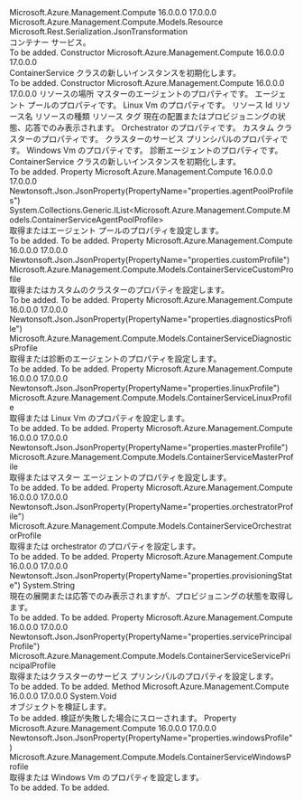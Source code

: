 <Type Name="ContainerService" FullName="Microsoft.Azure.Management.Compute.Models.ContainerService">
  <TypeSignature Language="C#" Value="public class ContainerService : Microsoft.Azure.Management.Compute.Models.Resource" />
  <TypeSignature Language="ILAsm" Value=".class public auto ansi beforefieldinit ContainerService extends Microsoft.Azure.Management.Compute.Models.Resource" />
  <TypeSignature Language="DocId" Value="T:Microsoft.Azure.Management.Compute.Models.ContainerService" />
  <TypeSignature Language="VB.NET" Value="Public Class ContainerService&#xA;Inherits Resource" />
  <TypeSignature Language="F#" Value="type ContainerService = class&#xA;    inherit Resource" />
  <AssemblyInfo>
    <AssemblyName>Microsoft.Azure.Management.Compute</AssemblyName>
    <AssemblyVersion>16.0.0.0</AssemblyVersion>
    <AssemblyVersion>17.0.0.0</AssemblyVersion>
  </AssemblyInfo>
  <Base>
    <BaseTypeName>Microsoft.Azure.Management.Compute.Models.Resource</BaseTypeName>
  </Base>
  <Interfaces />
  <Attributes>
    <Attribute>
      <AttributeName>Microsoft.Rest.Serialization.JsonTransformation</AttributeName>
    </Attribute>
  </Attributes>
  <Docs>
    <summary>
            コンテナー サービス。
            </summary>
    <remarks>To be added.</remarks>
  </Docs>
  <Members>
    <Member MemberName=".ctor">
      <MemberSignature Language="C#" Value="public ContainerService ();" />
      <MemberSignature Language="ILAsm" Value=".method public hidebysig specialname rtspecialname instance void .ctor() cil managed" />
      <MemberSignature Language="DocId" Value="M:Microsoft.Azure.Management.Compute.Models.ContainerService.#ctor" />
      <MemberSignature Language="VB.NET" Value="Public Sub New ()" />
      <MemberType>Constructor</MemberType>
      <AssemblyInfo>
        <AssemblyName>Microsoft.Azure.Management.Compute</AssemblyName>
        <AssemblyVersion>16.0.0.0</AssemblyVersion>
        <AssemblyVersion>17.0.0.0</AssemblyVersion>
      </AssemblyInfo>
      <Parameters />
      <Docs>
        <summary>
            ContainerService クラスの新しいインスタンスを初期化します。
            </summary>
        <remarks>To be added.</remarks>
      </Docs>
    </Member>
    <Member MemberName=".ctor">
      <MemberSignature Language="C#" Value="public ContainerService (string location, Microsoft.Azure.Management.Compute.Models.ContainerServiceMasterProfile masterProfile, System.Collections.Generic.IList&lt;Microsoft.Azure.Management.Compute.Models.ContainerServiceAgentPoolProfile&gt; agentPoolProfiles, Microsoft.Azure.Management.Compute.Models.ContainerServiceLinuxProfile linuxProfile, string id = null, string name = null, string type = null, System.Collections.Generic.IDictionary&lt;string,string&gt; tags = null, string provisioningState = null, Microsoft.Azure.Management.Compute.Models.ContainerServiceOrchestratorProfile orchestratorProfile = null, Microsoft.Azure.Management.Compute.Models.ContainerServiceCustomProfile customProfile = null, Microsoft.Azure.Management.Compute.Models.ContainerServiceServicePrincipalProfile servicePrincipalProfile = null, Microsoft.Azure.Management.Compute.Models.ContainerServiceWindowsProfile windowsProfile = null, Microsoft.Azure.Management.Compute.Models.ContainerServiceDiagnosticsProfile diagnosticsProfile = null);" />
      <MemberSignature Language="ILAsm" Value=".method public hidebysig specialname rtspecialname instance void .ctor(string location, class Microsoft.Azure.Management.Compute.Models.ContainerServiceMasterProfile masterProfile, class System.Collections.Generic.IList`1&lt;class Microsoft.Azure.Management.Compute.Models.ContainerServiceAgentPoolProfile&gt; agentPoolProfiles, class Microsoft.Azure.Management.Compute.Models.ContainerServiceLinuxProfile linuxProfile, string id, string name, string type, class System.Collections.Generic.IDictionary`2&lt;string, string&gt; tags, string provisioningState, class Microsoft.Azure.Management.Compute.Models.ContainerServiceOrchestratorProfile orchestratorProfile, class Microsoft.Azure.Management.Compute.Models.ContainerServiceCustomProfile customProfile, class Microsoft.Azure.Management.Compute.Models.ContainerServiceServicePrincipalProfile servicePrincipalProfile, class Microsoft.Azure.Management.Compute.Models.ContainerServiceWindowsProfile windowsProfile, class Microsoft.Azure.Management.Compute.Models.ContainerServiceDiagnosticsProfile diagnosticsProfile) cil managed" />
      <MemberSignature Language="DocId" Value="M:Microsoft.Azure.Management.Compute.Models.ContainerService.#ctor(System.String,Microsoft.Azure.Management.Compute.Models.ContainerServiceMasterProfile,System.Collections.Generic.IList{Microsoft.Azure.Management.Compute.Models.ContainerServiceAgentPoolProfile},Microsoft.Azure.Management.Compute.Models.ContainerServiceLinuxProfile,System.String,System.String,System.String,System.Collections.Generic.IDictionary{System.String,System.String},System.String,Microsoft.Azure.Management.Compute.Models.ContainerServiceOrchestratorProfile,Microsoft.Azure.Management.Compute.Models.ContainerServiceCustomProfile,Microsoft.Azure.Management.Compute.Models.ContainerServiceServicePrincipalProfile,Microsoft.Azure.Management.Compute.Models.ContainerServiceWindowsProfile,Microsoft.Azure.Management.Compute.Models.ContainerServiceDiagnosticsProfile)" />
      <MemberSignature Language="VB.NET" Value="Public Sub New (location As String, masterProfile As ContainerServiceMasterProfile, agentPoolProfiles As IList(Of ContainerServiceAgentPoolProfile), linuxProfile As ContainerServiceLinuxProfile, Optional id As String = null, Optional name As String = null, Optional type As String = null, Optional tags As IDictionary(Of String, String) = null, Optional provisioningState As String = null, Optional orchestratorProfile As ContainerServiceOrchestratorProfile = null, Optional customProfile As ContainerServiceCustomProfile = null, Optional servicePrincipalProfile As ContainerServiceServicePrincipalProfile = null, Optional windowsProfile As ContainerServiceWindowsProfile = null, Optional diagnosticsProfile As ContainerServiceDiagnosticsProfile = null)" />
      <MemberSignature Language="F#" Value="new Microsoft.Azure.Management.Compute.Models.ContainerService : string * Microsoft.Azure.Management.Compute.Models.ContainerServiceMasterProfile * System.Collections.Generic.IList&lt;Microsoft.Azure.Management.Compute.Models.ContainerServiceAgentPoolProfile&gt; * Microsoft.Azure.Management.Compute.Models.ContainerServiceLinuxProfile * string * string * string * System.Collections.Generic.IDictionary&lt;string, string&gt; * string * Microsoft.Azure.Management.Compute.Models.ContainerServiceOrchestratorProfile * Microsoft.Azure.Management.Compute.Models.ContainerServiceCustomProfile * Microsoft.Azure.Management.Compute.Models.ContainerServiceServicePrincipalProfile * Microsoft.Azure.Management.Compute.Models.ContainerServiceWindowsProfile * Microsoft.Azure.Management.Compute.Models.ContainerServiceDiagnosticsProfile -&gt; Microsoft.Azure.Management.Compute.Models.ContainerService" Usage="new Microsoft.Azure.Management.Compute.Models.ContainerService (location, masterProfile, agentPoolProfiles, linuxProfile, id, name, type, tags, provisioningState, orchestratorProfile, customProfile, servicePrincipalProfile, windowsProfile, diagnosticsProfile)" />
      <MemberType>Constructor</MemberType>
      <AssemblyInfo>
        <AssemblyName>Microsoft.Azure.Management.Compute</AssemblyName>
        <AssemblyVersion>16.0.0.0</AssemblyVersion>
        <AssemblyVersion>17.0.0.0</AssemblyVersion>
      </AssemblyInfo>
      <Parameters>
        <Parameter Name="location" Type="System.String" />
        <Parameter Name="masterProfile" Type="Microsoft.Azure.Management.Compute.Models.ContainerServiceMasterProfile" />
        <Parameter Name="agentPoolProfiles" Type="System.Collections.Generic.IList&lt;Microsoft.Azure.Management.Compute.Models.ContainerServiceAgentPoolProfile&gt;" />
        <Parameter Name="linuxProfile" Type="Microsoft.Azure.Management.Compute.Models.ContainerServiceLinuxProfile" />
        <Parameter Name="id" Type="System.String" />
        <Parameter Name="name" Type="System.String" />
        <Parameter Name="type" Type="System.String" />
        <Parameter Name="tags" Type="System.Collections.Generic.IDictionary&lt;System.String,System.String&gt;" />
        <Parameter Name="provisioningState" Type="System.String" />
        <Parameter Name="orchestratorProfile" Type="Microsoft.Azure.Management.Compute.Models.ContainerServiceOrchestratorProfile" />
        <Parameter Name="customProfile" Type="Microsoft.Azure.Management.Compute.Models.ContainerServiceCustomProfile" />
        <Parameter Name="servicePrincipalProfile" Type="Microsoft.Azure.Management.Compute.Models.ContainerServiceServicePrincipalProfile" />
        <Parameter Name="windowsProfile" Type="Microsoft.Azure.Management.Compute.Models.ContainerServiceWindowsProfile" />
        <Parameter Name="diagnosticsProfile" Type="Microsoft.Azure.Management.Compute.Models.ContainerServiceDiagnosticsProfile" />
      </Parameters>
      <Docs>
        <param name="location">リソースの場所</param>
        <param name="masterProfile">マスターのエージェントのプロパティです。</param>
        <param name="agentPoolProfiles">エージェント プールのプロパティです。</param>
        <param name="linuxProfile">Linux Vm のプロパティです。</param>
        <param name="id">リソース Id</param>
        <param name="name">リソース名</param>
        <param name="type">リソースの種類</param>
        <param name="tags">リソース タグ</param>
        <param name="provisioningState">現在の配置またはプロビジョニングの状態、応答でのみ表示されます。</param>
        <param name="orchestratorProfile">Orchestrator のプロパティです。</param>
        <param name="customProfile">カスタム クラスターのプロパティです。</param>
        <param name="servicePrincipalProfile">クラスターのサービス プリンシパルのプロパティです。</param>
        <param name="windowsProfile">Windows Vm のプロパティです。</param>
        <param name="diagnosticsProfile">診断エージェントのプロパティです。</param>
        <summary>
            ContainerService クラスの新しいインスタンスを初期化します。
            </summary>
        <remarks>To be added.</remarks>
      </Docs>
    </Member>
    <Member MemberName="AgentPoolProfiles">
      <MemberSignature Language="C#" Value="public System.Collections.Generic.IList&lt;Microsoft.Azure.Management.Compute.Models.ContainerServiceAgentPoolProfile&gt; AgentPoolProfiles { get; set; }" />
      <MemberSignature Language="ILAsm" Value=".property instance class System.Collections.Generic.IList`1&lt;class Microsoft.Azure.Management.Compute.Models.ContainerServiceAgentPoolProfile&gt; AgentPoolProfiles" />
      <MemberSignature Language="DocId" Value="P:Microsoft.Azure.Management.Compute.Models.ContainerService.AgentPoolProfiles" />
      <MemberSignature Language="VB.NET" Value="Public Property AgentPoolProfiles As IList(Of ContainerServiceAgentPoolProfile)" />
      <MemberSignature Language="F#" Value="member this.AgentPoolProfiles : System.Collections.Generic.IList&lt;Microsoft.Azure.Management.Compute.Models.ContainerServiceAgentPoolProfile&gt; with get, set" Usage="Microsoft.Azure.Management.Compute.Models.ContainerService.AgentPoolProfiles" />
      <MemberType>Property</MemberType>
      <AssemblyInfo>
        <AssemblyName>Microsoft.Azure.Management.Compute</AssemblyName>
        <AssemblyVersion>16.0.0.0</AssemblyVersion>
        <AssemblyVersion>17.0.0.0</AssemblyVersion>
      </AssemblyInfo>
      <Attributes>
        <Attribute>
          <AttributeName>Newtonsoft.Json.JsonProperty(PropertyName="properties.agentPoolProfiles")</AttributeName>
        </Attribute>
      </Attributes>
      <ReturnValue>
        <ReturnType>System.Collections.Generic.IList&lt;Microsoft.Azure.Management.Compute.Models.ContainerServiceAgentPoolProfile&gt;</ReturnType>
      </ReturnValue>
      <Docs>
        <summary>
            取得またはエージェント プールのプロパティを設定します。
            </summary>
        <value>To be added.</value>
        <remarks>To be added.</remarks>
      </Docs>
    </Member>
    <Member MemberName="CustomProfile">
      <MemberSignature Language="C#" Value="public Microsoft.Azure.Management.Compute.Models.ContainerServiceCustomProfile CustomProfile { get; set; }" />
      <MemberSignature Language="ILAsm" Value=".property instance class Microsoft.Azure.Management.Compute.Models.ContainerServiceCustomProfile CustomProfile" />
      <MemberSignature Language="DocId" Value="P:Microsoft.Azure.Management.Compute.Models.ContainerService.CustomProfile" />
      <MemberSignature Language="VB.NET" Value="Public Property CustomProfile As ContainerServiceCustomProfile" />
      <MemberSignature Language="F#" Value="member this.CustomProfile : Microsoft.Azure.Management.Compute.Models.ContainerServiceCustomProfile with get, set" Usage="Microsoft.Azure.Management.Compute.Models.ContainerService.CustomProfile" />
      <MemberType>Property</MemberType>
      <AssemblyInfo>
        <AssemblyName>Microsoft.Azure.Management.Compute</AssemblyName>
        <AssemblyVersion>16.0.0.0</AssemblyVersion>
        <AssemblyVersion>17.0.0.0</AssemblyVersion>
      </AssemblyInfo>
      <Attributes>
        <Attribute>
          <AttributeName>Newtonsoft.Json.JsonProperty(PropertyName="properties.customProfile")</AttributeName>
        </Attribute>
      </Attributes>
      <ReturnValue>
        <ReturnType>Microsoft.Azure.Management.Compute.Models.ContainerServiceCustomProfile</ReturnType>
      </ReturnValue>
      <Docs>
        <summary>
            取得またはカスタムのクラスターのプロパティを設定します。
            </summary>
        <value>To be added.</value>
        <remarks>To be added.</remarks>
      </Docs>
    </Member>
    <Member MemberName="DiagnosticsProfile">
      <MemberSignature Language="C#" Value="public Microsoft.Azure.Management.Compute.Models.ContainerServiceDiagnosticsProfile DiagnosticsProfile { get; set; }" />
      <MemberSignature Language="ILAsm" Value=".property instance class Microsoft.Azure.Management.Compute.Models.ContainerServiceDiagnosticsProfile DiagnosticsProfile" />
      <MemberSignature Language="DocId" Value="P:Microsoft.Azure.Management.Compute.Models.ContainerService.DiagnosticsProfile" />
      <MemberSignature Language="VB.NET" Value="Public Property DiagnosticsProfile As ContainerServiceDiagnosticsProfile" />
      <MemberSignature Language="F#" Value="member this.DiagnosticsProfile : Microsoft.Azure.Management.Compute.Models.ContainerServiceDiagnosticsProfile with get, set" Usage="Microsoft.Azure.Management.Compute.Models.ContainerService.DiagnosticsProfile" />
      <MemberType>Property</MemberType>
      <AssemblyInfo>
        <AssemblyName>Microsoft.Azure.Management.Compute</AssemblyName>
        <AssemblyVersion>16.0.0.0</AssemblyVersion>
        <AssemblyVersion>17.0.0.0</AssemblyVersion>
      </AssemblyInfo>
      <Attributes>
        <Attribute>
          <AttributeName>Newtonsoft.Json.JsonProperty(PropertyName="properties.diagnosticsProfile")</AttributeName>
        </Attribute>
      </Attributes>
      <ReturnValue>
        <ReturnType>Microsoft.Azure.Management.Compute.Models.ContainerServiceDiagnosticsProfile</ReturnType>
      </ReturnValue>
      <Docs>
        <summary>
            取得または診断のエージェントのプロパティを設定します。
            </summary>
        <value>To be added.</value>
        <remarks>To be added.</remarks>
      </Docs>
    </Member>
    <Member MemberName="LinuxProfile">
      <MemberSignature Language="C#" Value="public Microsoft.Azure.Management.Compute.Models.ContainerServiceLinuxProfile LinuxProfile { get; set; }" />
      <MemberSignature Language="ILAsm" Value=".property instance class Microsoft.Azure.Management.Compute.Models.ContainerServiceLinuxProfile LinuxProfile" />
      <MemberSignature Language="DocId" Value="P:Microsoft.Azure.Management.Compute.Models.ContainerService.LinuxProfile" />
      <MemberSignature Language="VB.NET" Value="Public Property LinuxProfile As ContainerServiceLinuxProfile" />
      <MemberSignature Language="F#" Value="member this.LinuxProfile : Microsoft.Azure.Management.Compute.Models.ContainerServiceLinuxProfile with get, set" Usage="Microsoft.Azure.Management.Compute.Models.ContainerService.LinuxProfile" />
      <MemberType>Property</MemberType>
      <AssemblyInfo>
        <AssemblyName>Microsoft.Azure.Management.Compute</AssemblyName>
        <AssemblyVersion>16.0.0.0</AssemblyVersion>
        <AssemblyVersion>17.0.0.0</AssemblyVersion>
      </AssemblyInfo>
      <Attributes>
        <Attribute>
          <AttributeName>Newtonsoft.Json.JsonProperty(PropertyName="properties.linuxProfile")</AttributeName>
        </Attribute>
      </Attributes>
      <ReturnValue>
        <ReturnType>Microsoft.Azure.Management.Compute.Models.ContainerServiceLinuxProfile</ReturnType>
      </ReturnValue>
      <Docs>
        <summary>
            取得または Linux Vm のプロパティを設定します。
            </summary>
        <value>To be added.</value>
        <remarks>To be added.</remarks>
      </Docs>
    </Member>
    <Member MemberName="MasterProfile">
      <MemberSignature Language="C#" Value="public Microsoft.Azure.Management.Compute.Models.ContainerServiceMasterProfile MasterProfile { get; set; }" />
      <MemberSignature Language="ILAsm" Value=".property instance class Microsoft.Azure.Management.Compute.Models.ContainerServiceMasterProfile MasterProfile" />
      <MemberSignature Language="DocId" Value="P:Microsoft.Azure.Management.Compute.Models.ContainerService.MasterProfile" />
      <MemberSignature Language="VB.NET" Value="Public Property MasterProfile As ContainerServiceMasterProfile" />
      <MemberSignature Language="F#" Value="member this.MasterProfile : Microsoft.Azure.Management.Compute.Models.ContainerServiceMasterProfile with get, set" Usage="Microsoft.Azure.Management.Compute.Models.ContainerService.MasterProfile" />
      <MemberType>Property</MemberType>
      <AssemblyInfo>
        <AssemblyName>Microsoft.Azure.Management.Compute</AssemblyName>
        <AssemblyVersion>16.0.0.0</AssemblyVersion>
        <AssemblyVersion>17.0.0.0</AssemblyVersion>
      </AssemblyInfo>
      <Attributes>
        <Attribute>
          <AttributeName>Newtonsoft.Json.JsonProperty(PropertyName="properties.masterProfile")</AttributeName>
        </Attribute>
      </Attributes>
      <ReturnValue>
        <ReturnType>Microsoft.Azure.Management.Compute.Models.ContainerServiceMasterProfile</ReturnType>
      </ReturnValue>
      <Docs>
        <summary>
            取得またはマスター エージェントのプロパティを設定します。
            </summary>
        <value>To be added.</value>
        <remarks>To be added.</remarks>
      </Docs>
    </Member>
    <Member MemberName="OrchestratorProfile">
      <MemberSignature Language="C#" Value="public Microsoft.Azure.Management.Compute.Models.ContainerServiceOrchestratorProfile OrchestratorProfile { get; set; }" />
      <MemberSignature Language="ILAsm" Value=".property instance class Microsoft.Azure.Management.Compute.Models.ContainerServiceOrchestratorProfile OrchestratorProfile" />
      <MemberSignature Language="DocId" Value="P:Microsoft.Azure.Management.Compute.Models.ContainerService.OrchestratorProfile" />
      <MemberSignature Language="VB.NET" Value="Public Property OrchestratorProfile As ContainerServiceOrchestratorProfile" />
      <MemberSignature Language="F#" Value="member this.OrchestratorProfile : Microsoft.Azure.Management.Compute.Models.ContainerServiceOrchestratorProfile with get, set" Usage="Microsoft.Azure.Management.Compute.Models.ContainerService.OrchestratorProfile" />
      <MemberType>Property</MemberType>
      <AssemblyInfo>
        <AssemblyName>Microsoft.Azure.Management.Compute</AssemblyName>
        <AssemblyVersion>16.0.0.0</AssemblyVersion>
        <AssemblyVersion>17.0.0.0</AssemblyVersion>
      </AssemblyInfo>
      <Attributes>
        <Attribute>
          <AttributeName>Newtonsoft.Json.JsonProperty(PropertyName="properties.orchestratorProfile")</AttributeName>
        </Attribute>
      </Attributes>
      <ReturnValue>
        <ReturnType>Microsoft.Azure.Management.Compute.Models.ContainerServiceOrchestratorProfile</ReturnType>
      </ReturnValue>
      <Docs>
        <summary>
            取得または orchestrator のプロパティを設定します。
            </summary>
        <value>To be added.</value>
        <remarks>To be added.</remarks>
      </Docs>
    </Member>
    <Member MemberName="ProvisioningState">
      <MemberSignature Language="C#" Value="public string ProvisioningState { get; }" />
      <MemberSignature Language="ILAsm" Value=".property instance string ProvisioningState" />
      <MemberSignature Language="DocId" Value="P:Microsoft.Azure.Management.Compute.Models.ContainerService.ProvisioningState" />
      <MemberSignature Language="VB.NET" Value="Public ReadOnly Property ProvisioningState As String" />
      <MemberSignature Language="F#" Value="member this.ProvisioningState : string" Usage="Microsoft.Azure.Management.Compute.Models.ContainerService.ProvisioningState" />
      <MemberType>Property</MemberType>
      <AssemblyInfo>
        <AssemblyName>Microsoft.Azure.Management.Compute</AssemblyName>
        <AssemblyVersion>16.0.0.0</AssemblyVersion>
        <AssemblyVersion>17.0.0.0</AssemblyVersion>
      </AssemblyInfo>
      <Attributes>
        <Attribute>
          <AttributeName>Newtonsoft.Json.JsonProperty(PropertyName="properties.provisioningState")</AttributeName>
        </Attribute>
      </Attributes>
      <ReturnValue>
        <ReturnType>System.String</ReturnType>
      </ReturnValue>
      <Docs>
        <summary>
            現在の展開または応答でのみ表示されますが、プロビジョニングの状態を取得します。
            </summary>
        <value>To be added.</value>
        <remarks>To be added.</remarks>
      </Docs>
    </Member>
    <Member MemberName="ServicePrincipalProfile">
      <MemberSignature Language="C#" Value="public Microsoft.Azure.Management.Compute.Models.ContainerServiceServicePrincipalProfile ServicePrincipalProfile { get; set; }" />
      <MemberSignature Language="ILAsm" Value=".property instance class Microsoft.Azure.Management.Compute.Models.ContainerServiceServicePrincipalProfile ServicePrincipalProfile" />
      <MemberSignature Language="DocId" Value="P:Microsoft.Azure.Management.Compute.Models.ContainerService.ServicePrincipalProfile" />
      <MemberSignature Language="VB.NET" Value="Public Property ServicePrincipalProfile As ContainerServiceServicePrincipalProfile" />
      <MemberSignature Language="F#" Value="member this.ServicePrincipalProfile : Microsoft.Azure.Management.Compute.Models.ContainerServiceServicePrincipalProfile with get, set" Usage="Microsoft.Azure.Management.Compute.Models.ContainerService.ServicePrincipalProfile" />
      <MemberType>Property</MemberType>
      <AssemblyInfo>
        <AssemblyName>Microsoft.Azure.Management.Compute</AssemblyName>
        <AssemblyVersion>16.0.0.0</AssemblyVersion>
        <AssemblyVersion>17.0.0.0</AssemblyVersion>
      </AssemblyInfo>
      <Attributes>
        <Attribute>
          <AttributeName>Newtonsoft.Json.JsonProperty(PropertyName="properties.servicePrincipalProfile")</AttributeName>
        </Attribute>
      </Attributes>
      <ReturnValue>
        <ReturnType>Microsoft.Azure.Management.Compute.Models.ContainerServiceServicePrincipalProfile</ReturnType>
      </ReturnValue>
      <Docs>
        <summary>
            取得またはクラスターのサービス プリンシパルのプロパティを設定します。
            </summary>
        <value>To be added.</value>
        <remarks>To be added.</remarks>
      </Docs>
    </Member>
    <Member MemberName="Validate">
      <MemberSignature Language="C#" Value="public override void Validate ();" />
      <MemberSignature Language="ILAsm" Value=".method public hidebysig virtual instance void Validate() cil managed" />
      <MemberSignature Language="DocId" Value="M:Microsoft.Azure.Management.Compute.Models.ContainerService.Validate" />
      <MemberSignature Language="VB.NET" Value="Public Overrides Sub Validate ()" />
      <MemberSignature Language="F#" Value="override this.Validate : unit -&gt; unit" Usage="containerService.Validate " />
      <MemberType>Method</MemberType>
      <AssemblyInfo>
        <AssemblyName>Microsoft.Azure.Management.Compute</AssemblyName>
        <AssemblyVersion>16.0.0.0</AssemblyVersion>
        <AssemblyVersion>17.0.0.0</AssemblyVersion>
      </AssemblyInfo>
      <ReturnValue>
        <ReturnType>System.Void</ReturnType>
      </ReturnValue>
      <Parameters />
      <Docs>
        <summary>
            オブジェクトを検証します。
            </summary>
        <remarks>To be added.</remarks>
        <exception cref="T:Microsoft.Rest.ValidationException">
            検証が失敗した場合にスローされます。
            </exception>
      </Docs>
    </Member>
    <Member MemberName="WindowsProfile">
      <MemberSignature Language="C#" Value="public Microsoft.Azure.Management.Compute.Models.ContainerServiceWindowsProfile WindowsProfile { get; set; }" />
      <MemberSignature Language="ILAsm" Value=".property instance class Microsoft.Azure.Management.Compute.Models.ContainerServiceWindowsProfile WindowsProfile" />
      <MemberSignature Language="DocId" Value="P:Microsoft.Azure.Management.Compute.Models.ContainerService.WindowsProfile" />
      <MemberSignature Language="VB.NET" Value="Public Property WindowsProfile As ContainerServiceWindowsProfile" />
      <MemberSignature Language="F#" Value="member this.WindowsProfile : Microsoft.Azure.Management.Compute.Models.ContainerServiceWindowsProfile with get, set" Usage="Microsoft.Azure.Management.Compute.Models.ContainerService.WindowsProfile" />
      <MemberType>Property</MemberType>
      <AssemblyInfo>
        <AssemblyName>Microsoft.Azure.Management.Compute</AssemblyName>
        <AssemblyVersion>16.0.0.0</AssemblyVersion>
        <AssemblyVersion>17.0.0.0</AssemblyVersion>
      </AssemblyInfo>
      <Attributes>
        <Attribute>
          <AttributeName>Newtonsoft.Json.JsonProperty(PropertyName="properties.windowsProfile")</AttributeName>
        </Attribute>
      </Attributes>
      <ReturnValue>
        <ReturnType>Microsoft.Azure.Management.Compute.Models.ContainerServiceWindowsProfile</ReturnType>
      </ReturnValue>
      <Docs>
        <summary>
            取得または Windows Vm のプロパティを設定します。
            </summary>
        <value>To be added.</value>
        <remarks>To be added.</remarks>
      </Docs>
    </Member>
  </Members>
</Type>